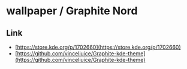 

# wallpaper / Graphite Nord


## Link

* [https://store.kde.org/p/1702660](https://store.kde.org/p/1702660)
* [https://github.com/vinceliuice/Graphite-kde-theme](https://github.com/vinceliuice/Graphite-kde-theme)
